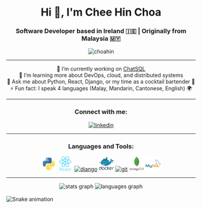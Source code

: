 <h1 align="center">Hi 👋, I'm Chee Hin Choa</h1>
<h3 align="center">Software Developer based in Ireland 🇮🇪 | Originally from Malaysia 🇲🇾</h3>

<p align="center">
  <img src="https://komarev.com/ghpvc/?username=choahin&label=Profile%20views&color=0e75b6&style=flat" alt="choahin" />
</p>

---

<p align="center">
  🔭 I’m currently working on <a href="https://github.com/ChoaHin/3YP_ChatSQL">ChatSQL</a>  </br>
  🌱 I’m learning more about DevOps, cloud, and distributed systems  </br>
  💬 Ask me about Python, React, Django, or my time as a cocktail bartender 🍹  </br>
  ⚡ Fun fact: I speak 4 languages (Malay, Mandarin, Cantonese, English) 🌍 </br>
</p>

---

<h3 align="center">Connect with me:</h3>
<p align="center">
  <a href="https://linkedin.com/in/chee-hin-choa-049a791b1" target="blank">
    <img src="https://raw.githubusercontent.com/rahuldkjain/github-profile-readme-generator/master/src/images/icons/Social/linked-in-alt.svg" alt="linkedin" height="30" width="40" />
  </a>
</p>

---

<h3 align="center">Languages and Tools:</h3>
<p align="center">
  <a href="https://www.python.org"><img src="https://raw.githubusercontent.com/devicons/devicon/master/icons/python/python-original.svg" alt="python" width="40" height="40"/></a>
  <a href="https://reactjs.org/"><img src="https://raw.githubusercontent.com/devicons/devicon/master/icons/react/react-original-wordmark.svg" alt="react" width="40" height="40"/></a>
  <a href="https://www.djangoproject.com/"><img src="https://cdn.worldvectorlogo.com/logos/django.svg" alt="django" width="40" height="40"/></a>
  <a href="https://www.docker.com/"><img src="https://raw.githubusercontent.com/devicons/devicon/master/icons/docker/docker-original-wordmark.svg" alt="docker" width="40" height="40"/></a>
  <a href="https://git-scm.com/"><img src="https://www.vectorlogo.zone/logos/git-scm/git-scm-icon.svg" alt="git" width="40" height="40"/></a>
  <a href="https://www.mongodb.com/"><img src="https://raw.githubusercontent.com/devicons/devicon/master/icons/mongodb/mongodb-original-wordmark.svg" alt="mongodb" width="40" height="40"/></a>
  <a href="https://www.mysql.com/"><img src="https://raw.githubusercontent.com/devicons/devicon/master/icons/mysql/mysql-original-wordmark.svg" alt="mysql" width="40" height="40"/></a>
</p>

---

<div align="center">
  <img src="https://github-readme-stats.vercel.app/api?username=maurodesouza&hide_title=false&hide_rank=false&show_icons=true&include_all_commits=true&count_private=true&disable_animations=false&theme=dracula&locale=en&hide_border=false" height="150" alt="stats graph"  />
  <img src="https://github-readme-stats.vercel.app/api/top-langs?username=maurodesouza&locale=en&hide_title=false&layout=compact&card_width=320&langs_count=5&theme=dracula&hide_border=false" height="150" alt="languages graph"  />
</div>

<br clear="both">

<img src="https://raw.githubusercontent.com/maurodesouza/maurodesouza/output/snake.svg" alt="Snake animation" />
